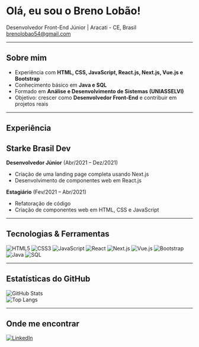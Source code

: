 #  Olá, eu sou o Breno Lobão!

Desenvolvedor Front-End Júnior | 
Aracati - CE, Brasil  
brenolobao54@gmail.com  

---

##  Sobre mim
-  Experiência com **HTML, CSS, JavaScript, React.js, Next.js, Vue.js e Bootstrap**  
-  Conhecimento básico em **Java e SQL**  
-  Formado em **Análise e Desenvolvimento de Sistemas (UNIASSELVI)**    
-  Objetivo: crescer como **Desenvolvedor Front-End** e contribuir em projetos reais

---

##  Experiência
**Starke Brasil Dev**  
---
**Desenvolvedor Júnior** (Abr/2021 – Dez/2021)  
  - Criação de uma landing page completa usando Next.js  
  - Desenvolvimento de componentes web em React.js  

**Estagiário** (Fev/2021 – Abr/2021)  
  - Refatoração de código  
  - Criação de componentes web em HTML, CSS e JavaScript  

---

##  Tecnologias & Ferramentas
![HTML5](https://img.shields.io/badge/HTML5-E34F26?style=for-the-badge&logo=html5&logoColor=fff)
![CSS3](https://img.shields.io/badge/CSS3-1572B6?style=for-the-badge&logo=css3&logoColor=fff)
![JavaScript](https://img.shields.io/badge/JavaScript-F7DF1E?style=for-the-badge&logo=javascript&logoColor=000)
![React](https://img.shields.io/badge/React-20232A?style=for-the-badge&logo=react&logoColor=61DAFB)
![Next.js](https://img.shields.io/badge/Next.js-000000?style=for-the-badge&logo=nextdotjs&logoColor=fff)
![Vue.js](https://img.shields.io/badge/Vue.js-35495E?style=for-the-badge&logo=vuedotjs&logoColor=4FC08D)
![Bootstrap](https://img.shields.io/badge/Bootstrap-563D7C?style=for-the-badge&logo=bootstrap&logoColor=fff)
![Java](https://img.shields.io/badge/Java-ED8B00?style=for-the-badge&logo=openjdk&logoColor=fff)
![SQL](https://img.shields.io/badge/SQL-4479A1?style=for-the-badge&logo=mysql&logoColor=fff)

---

##  Estatísticas do GitHub
![GitHub Stats](https://github-readme-stats.vercel.app/api?username=brenolobao&show_icons=true&theme=dracula)  
![Top Langs](https://github-readme-stats.vercel.app/api/top-langs/?username=brenolobao&layout=compact&theme=dracula)  

---

##  Onde me encontrar
[![LinkedIn](https://img.shields.io/badge/LinkedIn-0077B5?style=for-the-badge&logo=linkedin&logoColor=fff)](https://www.linkedin.com/in/breno-lob%C3%A3o-b81013203)  









